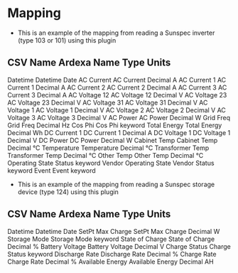 # Mapping
- This is an example of the mapping from reading a Sunspec inverter (type 103 or 101) using this plugin

CSV Name                    Ardexa Name             Type        Units
-----------------------------------------------------------------------
Datetime                    Datetime                Date
AC Current                  AC Current              Decimal     A
AC Current 1                AC Current 1            Decimal     A
AC Current 2                AC Current 2            Decimal     A
AC Current 3                AC Current 3            Decimal     A
AC Voltage 12               AC Voltage 12           Decimal     V
AC Voltage 23               AC Voltage 23           Decimal     V
AC Voltage 31               AC Voltage 31           Decimal     V
AC Voltage 1                AC Voltage 1            Decimal     V
AC Voltage 2                AC Voltage 2            Decimal     V
AC Voltage 3                AC Voltage 3            Decimal     V
AC Power                    AC Power                Decimal     W
Grid Freq                   Grid Freq               Decimal     Hz
Cos Phi                     Cos Phi                 keyword
Total Energy                Total Energy            Decimal     Wh
DC Current 1                DC Current 1            Decimal     A
DC Voltage 1                DC Voltage 1            Decimal     V
DC Power                    DC Power                Decimal     W
Cabinet Temp                Cabinet Temp            Decimal     °C
Temperature                 Temperature             Decimal     °C
Transformer Temp            Transformer Temp        Decimal     °C
Other Temp                  Other Temp              Decimal     °C
Operating State             Status                  keyword
Vendor Operating State      Vendor Status           keyword
Event                       Event                   keyword




- This is an example of the mapping from reading a Sunspec storage device (type 124) using this plugin

CSV Name                    Ardexa Name             Type        Units
-----------------------------------------------------------------------
Datetime                    Datetime                Date
SetPt Max Charge            SetPt Max Charge        Decimal     W
Storage Mode                Storage Mode            keyword
State of Charge             State of Charge         Decimal     %
Battery Voltage             Battery Voltage         Decimal     V
Charge Status               Charge Status           keyword
Discharge Rate              Discharge Rate          Decimal     %
Charge Rate                 Charge Rate             Decimal     %
Available Energy            Available Energy        Decimal     AH
